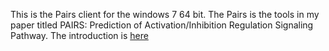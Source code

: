 This is the Pairs client for the windows 7 64 bit. The Pairs is the tools in my paper titled PAIRS: Prediction of Activation/Inhibition Regulation Signaling Pathway. The introduction is [here](https://fengyanghe.github.io/paper/2017/03/16/pairs.html)